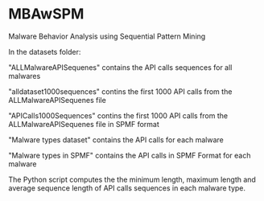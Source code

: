 # MBAwSPM
Malware Behavior Analysis using Sequential Pattern Mining

In the datasets folder:

"ALLMalwareAPISequenes" contains the API calls sequences for all malwares

"alldataset1000sequences" contins the first 1000 API calls from the ALLMalwareAPISequenes file

"APICalls1000Sequences" contins the first 1000 API calls from the ALLMalwareAPISequenes file in SPMF format

"Malware types dataset" contains the API calls for each malware

"Malware types in SPMF" contains the API calls in SPMF Format for each malware

The Python script computes the  the minimum length, maximum length and average sequence length of API calls sequences in each malware type. 


